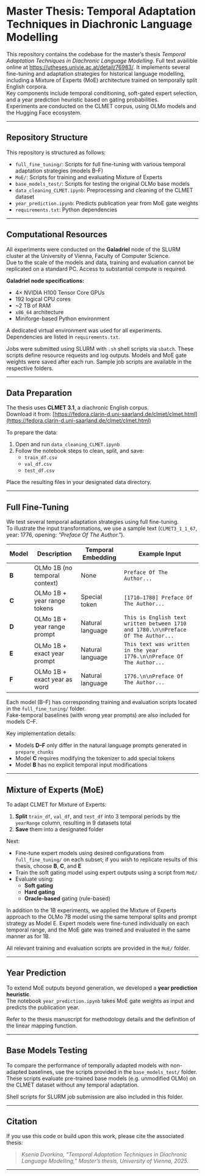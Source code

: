 # Master Thesis: Temporal Adaptation Techniques in Diachronic Language Modelling

This repository contains the codebase for the master’s thesis *Temporal Adaptation Techniques in Diachronic Language Modelling*.  Full text availible online at https://utheses.univie.ac.at/detail/76983/.
It implements several fine-tuning and adaptation strategies for historical language modelling, including a Mixture of Experts (MoE) architecture trained on temporally split English corpora.  
Key components include temporal conditioning, soft-gated expert selection, and a year prediction heuristic based on gating probabilities.  
Experiments are conducted on the CLMET corpus, using OLMo models and the Hugging Face ecosystem.

---

## Repository Structure

This repository is structured as follows:

- `full_fine_tuning/`: Scripts for full fine-tuning with various temporal adaptation strategies (models B–F)
- `MoE/`: Scripts for training and evaluating Mixture of Experts
- `base_models_test/`: Scripts for testing the original OLMo base models
- `data_cleaning_CLMET.ipynb`: Preprocessing and cleaning of the CLMET dataset
- `year_prediction.ipynb`: Predicts publication year from MoE gate weights
- `requirements.txt`: Python dependencies

---

## Computational Resources

All experiments were conducted on the **Galadriel** node of the SLURM cluster at the University of Vienna, Faculty of Computer Science.  
Due to the scale of the models and data, training and evaluation cannot be replicated on a standard PC. Access to substantial compute is required.

**Galadriel node specifications:**

- 4× NVIDIA H100 Tensor Core GPUs  
- 192 logical CPU cores  
- ~2 TB of RAM  
- `x86_64` architecture  
- Miniforge-based Python environment

A dedicated virtual environment was used for all experiments.  Dependencies are listed in `requirements.txt`.

Jobs were submitted using SLURM with `.sh` shell scripts via `sbatch`. These scripts define resource requests and log outputs. Models and MoE gate weights were saved after each run. Sample job scripts are available in the respective folders.

---

## Data Preparation

The thesis uses **CLMET 3.1**, a diachronic English corpus.  
Download it from: [https://fedora.clarin-d.uni-saarland.de/clmet/clmet.html](https://fedora.clarin-d.uni-saarland.de/clmet/clmet.html)

To prepare the data:

1. Open and run `data_cleaning_CLMET.ipynb`
2. Follow the notebook steps to clean, split, and save:
   - `train_df.csv`
   - `val_df.csv`
   - `test_df.csv`

Place the resulting files in your designated data directory.

---

## Full Fine-Tuning

We test several temporal adaptation strategies using full fine-tuning.  
To illustrate the input transformations, we use a sample text (`CLMET3_1_1_67`, year: 1776, opening: *"Preface Of The Author."*).

| Model | Description | Temporal Embedding | Example Input |
|-------|-------------|---------------------|----------------|
| **B** | OLMo 1B (no temporal context) | None | `Preface Of The Author...` |
| **C** | OLMo 1B + year range tokens | Special token | `[1710–1780] Preface Of The Author...` |
| **D** | OLMo 1B + year range prompt | Natural language | `This is English text written between 1710 and 1780.\n\nPreface Of The Author...` |
| **E** | OLMo 1B + exact year prompt | Natural language | `This text was written in the year 1776.\n\nPreface Of The Author...` |
| **F** | OLMo 1B + exact year as word | Natural language | `1776.\n\nPreface Of The Author...` |

Each model (B–F) has corresponding training and evaluation scripts located in the `full_fine_tuning/` folder.  
Fake-temporal baselines (with wrong year prompts) are also included for models C–F.

Key implementation details:

- Models **D–F** only differ in the natural language prompts generated in `prepare_chunks`
- Model **C** requires modifying the tokenizer to add special tokens
- Model **B** has no explicit temporal input modifications

---

## Mixture of Experts (MoE)

To adapt CLMET for Mixture of Experts:

1. **Split** `train_df`, `val_df`, and `test_df` into 3 temporal periods by the `yearRange` column, resulting in 9 datasets total 
2. **Save** them into a designated folder

Next:

- Fine-tune expert models using desired configurations from `full_fine_tuning/` on each subset; if you wish to replicate results of this thesis, choose  **B**, **C**, and **E**
- Train the soft gating model using expert outputs using a script from `MoE/`
- Evaluate using:
  - **Soft gating**
  - **Hard gating**
  - **Oracle-based** gating (rule-based)

In addition to the 1B experiments, we applied the Mixture of Experts approach to the OLMo 7B model using the same temporal splits and prompt strategy as Model E. Expert models were fine-tuned individually on each temporal range, and the MoE gate was trained and evaluated in the same manner as for 1B.

All relevant training and evaluation scripts are provided in the `MoE/` folder.

---

## Year Prediction

To extend MoE outputs beyond generation, we developed a **year prediction heuristic**.  
The notebook `year_prediction.ipynb` takes MoE gate weights as input and predicts the publication year.

Refer to the thesis manuscript for methodology details and the definition of the linear mapping function.

---

## Base Models Testing

To compare the performance of temporally adapted models with non-adapted baselines, use the scripts provided in the `base_models_test/` folder.
These scripts evaluate pre-trained base models (e.g. unmodified OLMo) on the CLMET dataset without any temporal adaptation.

Shell scripts for SLURM job submission are also included in this folder.

---

## Citation

If you use this code or build upon this work, please cite the associated thesis:

> *Ksenia Dvorkina, “Temporal Adaptation Techniques in Diachronic Language Modelling,” Master’s thesis, University of Vienna, 2025.*

---
